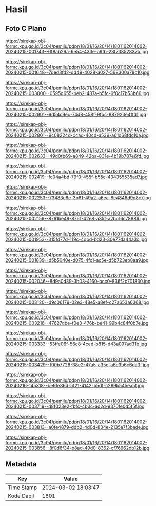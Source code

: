 # Hasil

## Foto C Plano

https://sirekap-obj-formc.kpu.go.id/3c04/pemilu/pdpr/18/01/16/20/14/1801162014002-20240215-001743--6f8ab29a-6e54-433e-a9fb-23f73852837b.jpg

https://sirekap-obj-formc.kpu.go.id/3c04/pemilu/pdpr/18/01/16/20/14/1801162014002-20240215-001648--7ded3fd2-dd49-4028-a027-568300a79c10.jpg

https://sirekap-obj-formc.kpu.go.id/3c04/pemilu/pdpr/18/01/16/20/14/1801162014002-20240215-003000--0595d655-beb2-487a-b5fc-6f0c17b53b66.jpg

https://sirekap-obj-formc.kpu.go.id/3c04/pemilu/pdpr/18/01/16/20/14/1801162014002-20240215-002901--9d54c9ec-74d8-458f-9fbc-887923e4ffd1.jpg

https://sirekap-obj-formc.kpu.go.id/3c04/pemilu/pdpr/18/01/16/20/14/1801162014002-20240215-002801--9c08224d-c4ad-40cd-a539-a61d68fdc10a.jpg

https://sirekap-obj-formc.kpu.go.id/3c04/pemilu/pdpr/18/01/16/20/14/1801162014002-20240215-002633--49d0fb69-a849-42ba-831e-4b19b787e6fd.jpg

https://sirekap-obj-formc.kpu.go.id/3c04/pemilu/pdpr/18/01/16/20/14/1801162014002-20240215-002419--fc04a4bd-79f0-455f-b55c-434355535ad7.jpg

https://sirekap-obj-formc.kpu.go.id/3c04/pemilu/pdpr/18/01/16/20/14/1801162014002-20240215-002253--73483c6e-3b61-49a2-a6ea-8c4846d9d8c7.jpg

https://sirekap-obj-formc.kpu.go.id/3c04/pemilu/pdpr/18/01/16/20/14/1801162014002-20240215-002159--8761be49-8751-42e8-a35f-a2bc16c78886.jpg

https://sirekap-obj-formc.kpu.go.id/3c04/pemilu/pdpr/18/01/16/20/14/1801162014002-20240215-001953--315fd77d-119c-4dbd-bd23-30e77da44a3c.jpg

https://sirekap-obj-formc.kpu.go.id/3c04/pemilu/pdpr/18/01/16/20/14/1801162014002-20240215-001839--d5b5040e-d075-4fc1-ac5e-d5b723eb8aa9.jpg

https://sirekap-obj-formc.kpu.go.id/3c04/pemilu/pdpr/18/01/16/20/14/1801162014002-20240215-002046--8d9a0d39-3b03-4160-bcc0-836f2c701830.jpg

https://sirekap-obj-formc.kpu.go.id/3c04/pemilu/pdpr/18/01/16/20/14/1801162014002-20240215-003120--d9c06179-02e3-48e5-a8ef-c27a653a6368.jpg

https://sirekap-obj-formc.kpu.go.id/3c04/pemilu/pdpr/18/01/16/20/14/1801162014002-20240215-003216--47627dbe-f0e3-476b-be41-99b4c84f0b7e.jpg

https://sirekap-obj-formc.kpu.go.id/3c04/pemilu/pdpr/18/01/16/20/14/1801162014002-20240215-003333--53ffe06f-56c8-4ced-b815-d43a097ad31b.jpg

https://sirekap-obj-formc.kpu.go.id/3c04/pemilu/pdpr/18/01/16/20/14/1801162014002-20240215-003429--f00b7728-38e2-47a5-a35e-a6c3b6c6da3f.jpg

https://sirekap-obj-formc.kpu.go.id/3c04/pemilu/pdpr/18/01/16/20/14/1801162014002-20240216-145318--be9fe86d-5f21-4142-b5df-c289b545ea5f.jpg

https://sirekap-obj-formc.kpu.go.id/3c04/pemilu/pdpr/18/01/16/20/14/1801162014002-20240215-003719--d8f023e2-fbfc-4b3c-ad2d-e370fe0d5f5f.jpg

https://sirekap-obj-formc.kpu.go.id/3c04/pemilu/pdpr/18/01/16/20/14/1801162014002-20240215-003813--a0fe4879-ddb2-4d0d-834e-2135a7f3bade.jpg

https://sirekap-obj-formc.kpu.go.id/3c04/pemilu/pdpr/18/01/16/20/14/1801162014002-20240215-003856--8f0d6f34-b8ad-49d0-8362-cf76662db12b.jpg


## Metadata

| Key        | Value               |
| ---------- | ------------------- |
| Time Stamp | 2024-03-02 18:03:47 |
| Kode Dapil | 1801                |



